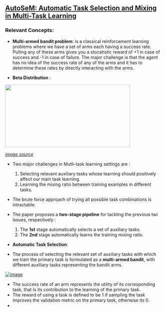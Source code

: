 ## [AutoSeM: Automatic Task Selection and Mixing in Multi-Task Learning](https://arxiv.org/abs/1904.04153)

### Relevant Concepts:
  * **Multi-armed bandit problem**: is a classical reinforcement learning problems where we have a set of arms each having a success rate. Pulling any of these arms gives you a stocahstic reward of +1 in case of success and -1 in case of failure. The major challenge is that the agent has no idea of the success rate of any of the arms and it has to determine these rates by directly interacting with the arms.
  
  * **Beta Distribution** : 
  <img src='https://cdn-images-1.medium.com/max/1600/1*Tt8A6mP98ibBlrlFD5UJxg.png' width="400" height="200">
  
  *[image source](https://towardsdatascience.com/solving-the-multi-armed-bandit-problem-b72de40db97c)*


* Two major challenges in Mutli-task learning settings are : 
  1. Selecting relevant auxiliary tasks whose learning should positively affect our main task learning.
  2. Learning the mixing ratio between training examples in different tasks.
  
* The brute force approach of trying all possible task combinations is intractable.
* The paper proposes a **two-stage pipeline** for tackling the previous twi issues, respectively :
  1. The **1st** stage automatically selects a set of auxiliary tasks.
  2. The **2nd** stage automatically learns the training mixing ratio.
  
  
 * **Automatic Task Selection**: 
 
  * The process of selecting the relevant set of auxiliary tasks with which we train the primary task is formulated as a **multi-armed bandit**, with different auxiliary tasks representing the bandit arms.
  
  <a href="https://ibb.co/KL5KHkc"><img src="https://i.ibb.co/rcQdJSK/image.png" alt="image" border="0"></a>
  
  * The success rate of an arm represents the utility of its corresponding task, that is its contribution to the learning of the primary task. 
  * The reward of using a task is defined to be 1 if sampling the task improves the validation metric on the primary task, otherwise its 0. 
  * 
 
  
  
  
  
